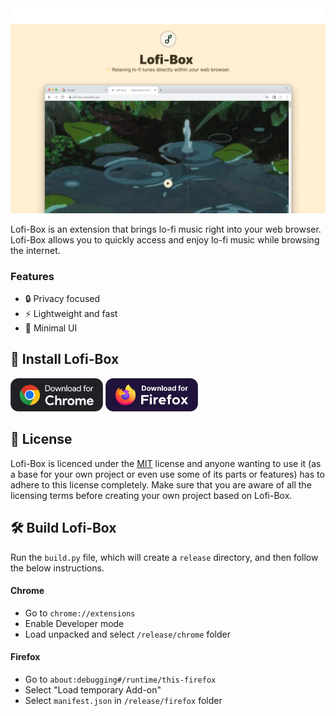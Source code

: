 <div align="center">
<img src="assets//preview.png">
</div>

Lofi-Box is an extension that brings lo-fi music right into your web browser. Lofi-Box allows you to quickly access and enjoy lo-fi music while browsing the internet.

### Features

- 🔒 Privacy focused
- ⚡ Lightweight and fast
- 🎴 Minimal UI

## 💾 Install Lofi-Box

[<img src="https://raw.githubusercontent.com/sharukhi/lofi-box/main/assets/svg/chrome_download_dark.svg" height="53" alt="Download for Chrome">](https://chromewebstore.google.com/detail/lofi-box/fbogegnhfhlbdjjhompihcgcenhdclhj)
[<img src="https://raw.githubusercontent.com/sharukhi/lofi-box/main/assets/svg/firefox_download_dark.svg" height="53" alt="Download for Firefox">](https://addons.mozilla.org/en-US/firefox/addon/lofi-box/)

## 📄 License

Lofi-Box is licenced under the [MIT](/license.txt) license and anyone wanting to use it (as a base for your own project or even use some of its parts or features) has to adhere to this license completely. Make sure that you are aware of all the licensing terms before creating your own project based on Lofi-Box.

## 🛠️ Build Lofi-Box

Run the `build.py` file, which will create a `release` directory, and then follow the below instructions.

#### Chrome

- Go to `chrome://extensions`
- Enable Developer mode
- Load unpacked and select `/release/chrome` folder

#### Firefox

- Go to `about:debugging#/runtime/this-firefox`
- Select "Load temporary Add-on"
- Select `manifest.json` in `/release/firefox` folder
